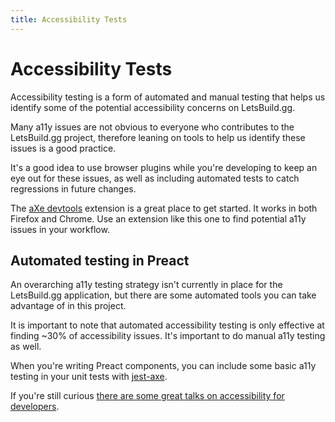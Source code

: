 ```yaml
---
title: Accessibility Tests
---
```


# Accessibility Tests

Accessibility testing is a form of automated and manual testing that helps us
identify some of the potential accessibility concerns on LetsBuild.gg.

Many a11y issues are not obvious to everyone who contributes to the LetsBuild.gg
project, therefore leaning on tools to help us identify these issues is a good
practice.

It's a good idea to use browser plugins while you're developing to keep an eye
out for these issues, as well as including automated tests to catch regressions
in future changes.

The [aXe devtools](https://www.deque.com/axe) extension is a great place to get
started. It works in both Firefox and Chrome. Use an extension like this one to
find potential a11y issues in your workflow.

## Automated testing in Preact

An overarching a11y testing strategy isn't currently in place for the
LetsBuild.gg application, but there are some automated tools you can take
advantage of in this project.

It is important to note that automated accessibility testing is only effective
at finding ~30% of accessibility issues. It's important to do manual a11y
testing as well.

When you're writing Preact components, you can include some basic a11y testing
in your unit tests with [jest-axe](https://github.com/nickcolley/jest-axe).

If you're still curious
[there are some great talks on accessibility for developers](https://www.youtube.com/watch?v=8E9AEZjglqI).
